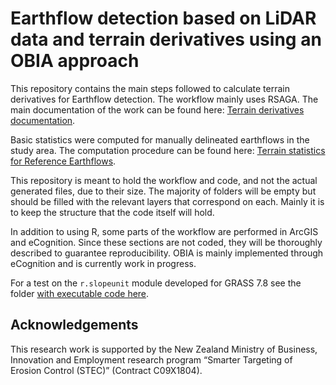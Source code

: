 # Earthflow detection based on LiDAR data and terrain derivatives using an OBIA approach

This repository contains the main steps followed to calculate terrain derivatives for Earthflow detection. The workflow mainly uses RSAGA. The main documentation of the work can be found here: [Terrain derivatives documentation](https://loreabad6.github.io/Earthflows_R/terrain_derivatives.html).

Basic statistics were computed for manually delineated earthflows in the study area. The computation procedure can be found here: [Terrain statistics for Reference Earthflows](https://loreabad6.shinyapps.io/terrain_statistics/).

This repository is meant to hold the workflow and code, and not the actual generated files, due to their size. The majority of folders will be empty but should be filled with the relevant layers that correspond on each. Mainly it is to keep the structure that the code itself will hold. 

In addition to using R, some parts of the workflow are performed in ArcGIS and eCognition. Since these sections are not coded, they will be thoroughly described to guarantee reproducibility. OBIA is mainly implemented through eCognition and is currently work in progress. 

For a test on the `r.slopeunit` module developed for GRASS 7.8 see the folder [with executable code here](executable_code/rslopeunit).

## Acknowledgements
This research work is supported by the New Zealand Ministry of Business, Innovation and Employment research program “Smarter Targeting of Erosion Control (STEC)” (Contract C09X1804).